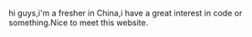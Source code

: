 hi guys,i'm a fresher in China,i have a great interest in code or something.Nice to meet this website.

<!---
D4D3D/D4D3D is a ✨ special ✨ repository because its `README.md` (this file) appears on your GitHub profile.
You can click the Preview link to take a look at your changes.
--->
